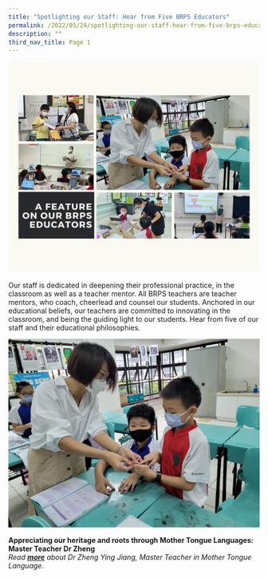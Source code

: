 ```yaml
---
title: "Spotlighting our Staff: Hear from Five BRPS Educators"
permalink: /2022/05/24/spotlighting-our-staff-hear-from-five-brps-educators/
description: ""
third_nav_title: Page 1
---
```

![](/images/A-feature-on-our-BRPS-educators-2.png)

Our staff is dedicated in deepening their professional practice, in the classroom as well as a teacher mentor. All BRPS teachers are teacher mentors, who coach, cheerlead and counsel our students. Anchored in our educational beliefs, our teachers are committed to innovating in the classroom, and being the guiding light to our students. Hear from five of our staff and their educational philosophies.

![](/images/Dr-Zheng-1-Banner-1-1024x768.jpg)

<p><strong>Appreciating our heritage and roots through Mother Tongue Languages: Master Teacher Dr Zheng</strong><br><em>Read&nbsp;<a href="https://blangahrisepri.moe.edu.sg/2022/05/06/appreciating-our-heritage-and-roots-through-mother-tongue-languages-master-teacher-dr-zheng/"><strong><u>more</u></strong></a>&nbsp;about Dr Zheng Ying Jiang, Master Teacher in Mother Tongue Language.</em></p>